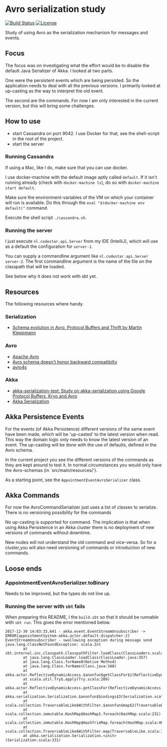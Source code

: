 # Avro serialization study
[![Build Status](https://circleci.com/gh/martijnblankestijn/akka-avro-serialization-poc.svg?style=shield&circle-token=:circle-token)](https://circleci.com/gh/martijnblankestijn/akka-avro-serialization-poc)
[![License](http://img.shields.io/:license-Apache%202-red.svg)](http://www.apache.org/licenses/LICENSE-2.0.txt)

Study of using Avro as the serialization mechanism for messages and events.

## Focus
The focus was on investigating what the effort would be to disable the default Java Serializer of Akka.
I looked at two parts. 

One were the persistent events which are being persisted. 
So the application needs to deal with all the previous versions. 
I primarily looked at up-casting as the way to interpret the old event.

The second are the commands. For now I am only interested in the current version,
but this will bring some challenges.

## How to use

- start Cassandra on port 9042. I use Docker for that, see the shell-script in the root of the project.
- start the server


### Running Cassandra
If using a Mac, like I do, make sure that you can use docker.

I use docker-machine with the default image aptly called `default`. 
If it isn't running already (check with `docker-machine ls`), do so with `docker-machine start default`. 

Make sure the environment-variables of the VM on which your container will run is available.
Do this through the `eval "$(docker-machine env default)"` command.

Execute the shell script `./cassandra.sh`.


### Running the server
I just execute `nl.codestar.api.Server` from my IDE (IntelliJ),
which will use as a default the configuration for `server-1`.

You can supply a commandline argument like `nl.codestar.api.Server server-2`. 
The first commandline argument is the name of the file on the classpath that will be loaded. 

See below why it does not work with sbt yet.

## Resources

The following resources where handy.

### Serialization

- [Schema evolution in Avro, Protocol Buffers and Thrift by Martin Kleppmann](http://martin.kleppmann.com/2012/12/05/schema-evolution-in-avro-protocol-buffers-thrift.html) 

### Avro

- [Apache Avro](http://avro.apache.org/docs/1.8.2/)
- [Avro schema doesn't honor backward compatibilty](https://stackoverflow.com/questions/34733604/avro-schema-doesnt-honor-backward-compatibilty)
- [avro4s](https://github.com/sksamuel/avro4s)

### Akka

- [akka-serialization-test: Study on akka-serialization using Google Protocol Buffers, Kryo and Avro](https://github.com/dnvriend/akka-serialization-test)
- [Akka Serialization](https://doc.akka.io/docs/akka/current/serialization.html)


## Akka Persistence Events
For the events (of Akka Persistence) different versions of the same event have been made,
which will be 'up-casted' to the latest version when read. 
This way the domain logic only needs to know the latest version of an event.
The up-casting will be done with the use of defaults, defined in the Avro schema.

In the current project you see the different versions of the commands as they are kept around to test it.
In normal circumstances you would only have the Avro-schemas (in `src/main/resources/').

As a starting point, see the `AppointmentEventAvroSerializer` class.

## Akka Commands
For now the AvroCommandSerializer just uses a list of classes to serialize. 
There is no versioning possibility for the commands 

No up-casting is supported for command.
The implication is that when using Akka Persistence in an Akka cluster 
there is no deployment of new versions of commands without downtime.

New nodes will not understand the old command and vice-versa.
So for a cluster,you will also need versioning of commands or introduction of new commands.

## Loose ends

### AppointmentEventAvroSerializer.toBinary

Needs to be improved, but the types do not line up.

### Running the server with `sbt` fails
When preparing this README, I the `build.sbt` so that it should be runnable with `sbt run`.
This gives the error mentioned below.

```
2017-12-30 14:03:33,641 - akka.event.EventStreamUnsubscriber -> ERROR[appointmentSystem-akka.actor.default-dispatcher-2] EventStreamUnsubscriber - swallowing exception during message send
java.lang.ClassNotFoundException: scala.Int
        at sbt.internal.inc.classpath.ClasspathFilter.loadClass(ClassLoaders.scala:74)
        at java.lang.ClassLoader.loadClass(ClassLoader.java:357)
        at java.lang.Class.forName0(Native Method)
        at java.lang.Class.forName(Class.java:348)
        at akka.actor.ReflectiveDynamicAccess.$anonfun$getClassFor$1(ReflectiveDynamicAccess.scala:21)
        at scala.util.Try$.apply(Try.scala:209)
        at akka.actor.ReflectiveDynamicAccess.getClassFor(ReflectiveDynamicAccess.scala:20)
        at akka.serialization.Serialization.$anonfun$bindings$3(Serialization.scala:333)
        at scala.collection.TraversableLike$WithFilter.$anonfun$map$2(TraversableLike.scala:739)
        at scala.collection.immutable.HashMap$HashMap1.foreach(HashMap.scala:231)
        at scala.collection.immutable.HashMap$HashTrieMap.foreach(HashMap.scala:462)
        at scala.collection.TraversableLike$WithFilter.map(TraversableLike.scala:738)
        at akka.serialization.Serialization.<init>(Serialization.scala:331)
```